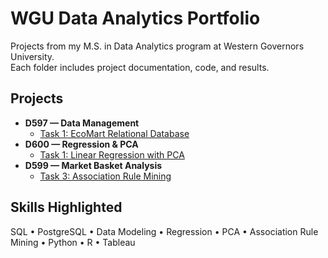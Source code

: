 # WGU Data Analytics Portfolio

Projects from my M.S. in Data Analytics program at Western Governors University.  
Each folder includes project documentation, code, and results.

## Projects
- **D597 — Data Management**
  - [Task 1: EcoMart Relational Database](./D597-Data-Management/Task-1-Database-Design/README.md)
- **D600 — Regression & PCA**
  - [Task 1: Linear Regression with PCA](./D600-Regression-and-PCA/Task-1/README.md)
- **D599 — Market Basket Analysis**
  - [Task 3: Association Rule Mining](./D599-Market-Basket-Analysis/Task-3/README.md)

## Skills Highlighted
SQL • PostgreSQL • Data Modeling • Regression • PCA • Association Rule Mining • Python • R • Tableau
